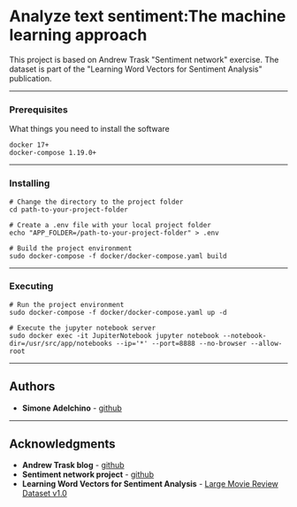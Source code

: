# Analyze text sentiment:The machine learning approach

This project is based on Andrew Trask "Sentiment network" exercise.
The dataset is part of the "Learning Word Vectors for Sentiment Analysis" publication.

--------------------------------------------------------------------------------

### Prerequisites

What things you need to install the software

```
docker 17+
docker-compose 1.19.0+

```

--------------------------------------------------------------------------------

### Installing

```
# Change the directory to the project folder
cd path-to-your-project-folder

# Create a .env file with your local project folder
echo "APP_FOLDER=/path-to-your-project-folder" > .env

# Build the project environment
sudo docker-compose -f docker/docker-compose.yaml build

```

--------------------------------------------------------------------------------

### Executing

```
# Run the project environment
sudo docker-compose -f docker/docker-compose.yaml up -d

# Execute the jupyter notebook server 
sudo docker exec -it JupiterNotebook jupyter notebook --notebook-dir=/usr/src/app/notebooks --ip='*' --port=8888 --no-browser --allow-root 

```

--------------------------------------------------------------------------------

## Authors

- **Simone Adelchino** - [github](https://github.com/claclacla)

--------------------------------------------------------------------------------

## Acknowledgments

- **Andrew Trask blog** - [github](http://iamtrask.github.io/)
- **Sentiment network project** - [github](https://github.com/udacity/deep-learning/tree/master/sentiment-network)
- **Learning Word Vectors for Sentiment Analysis** - [Large Movie Review Dataset v1.0](http://ai.stanford.edu/~amaas/data/sentiment/)
